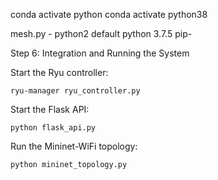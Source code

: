
conda activate python
conda activate python38

mesh.py - python2
default python 3.7.5
pip- 

Step 6: Integration and Running the System

Start the Ryu controller:

`ryu-manager ryu_controller.py`

Start the Flask API:

`python flask_api.py`

Run the Mininet-WiFi topology:

`python mininet_topology.py`